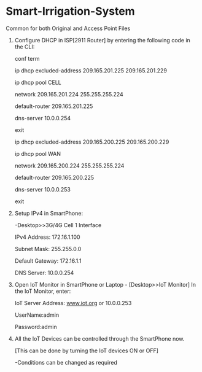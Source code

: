# Smart-Irrigation-System
Common for both Original and Access Point Files

1. Configure DHCP in ISP[2911 Router] by entering the following code in the CLI:
	
	conf term

	ip dhcp excluded-address 209.165.201.225 209.165.201.229

	ip dhcp pool CELL

	network 209.165.201.224 255.255.255.224

	default-router 209.165.201.225

	dns-server 10.0.0.254

	exit

	ip dhcp excluded-address 209.165.200.225 209.165.200.229

	ip dhcp pool WAN

	network 209.165.200.224 255.255.255.224

	default-router 209.165.200.225

	dns-server 10.0.0.253

	exit

3. Setup IPv4 in SmartPhone:
   
	-Desktop>>3G/4G Cell 1 Interface
	
	IPv4 Address: 172.16.1.100

	Subnet Mask: 255.255.0.0

	Default Gateway: 172.16.1.1

	DNS Server: 10.0.0.254

4. Open IoT Monitor in SmartPhone or Laptop - [Desktop>>IoT Monitor]
	In the IoT Monitor, enter:

	IoT Server Address: www.iot.org or 10.0.0.253

	UserName:admin

	Password:admin

5. All the IoT Devices can be controlled through the SmartPhone now.
   
	[This can be done by turning the IoT devices ON or OFF]

	-Conditions can be changed as required

